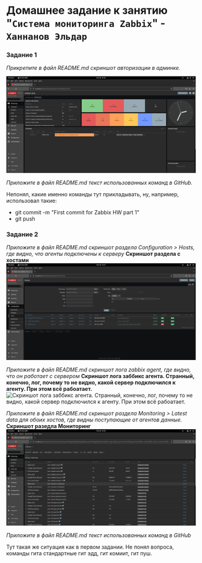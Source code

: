 # Домашнее задание к занятию "`Система мониторинга Zabbix`" - `Ханнанов Эльдар`


### Задание 1

*Прикрепите в файл README.md скриншот авторизации в админке.*

![Скриншот админки](https://github.com/eldarkhan/eldar_khannanov_hw/blob/main/img/Eldar-zabbix-hw1-scr-1.png)

*Приложите в файл README.md текст использованных команд в GitHub.*

Непонял, какие именно команды тут прикладывать, ну, например, использовал такие:

* git commit -m "First commit for Zabbix HW part 1"
* git push

### Задание 2

*Приложите в файл README.md скриншот раздела Configuration > Hosts, где видно, что агенты подключены к серверу*
**Скриншот раздела с хостами**
![Скриншот раздела с хостами](https://github.com/eldarkhan/eldar_khannanov_hw/blob/main/img/Eldar-zabbix-hw1-scr-2.png)

*Приложите в файл README.md скриншот лога zabbix agent, где видно, что он работает с сервером*
**Скриншот лога заббикс агента. Странный, конечно, лог, почему то не видно, какой сервер подключился к агенту. При этом всё рабоатает.**
![Скриншот лога заббикс агента. Странный, конечно, лог, почему то не видно, какой сервер подключился к агенту. При этом всё рабоатает.](https://nimbus-s.ru/Eldar-zabbix-hw1-scr-3.png.jpg)

*Приложите в файл README.md скриншот раздела Monitoring > Latest data для обоих хостов, где видны поступающие от агентов данные.*
**Скриншот разедла Мониторинг**
![Скриншот разедла Мониторинг](https://github.com/eldarkhan/eldar_khannanov_hw/blob/main/img/Eldar-zabbix-hw1-scr-4.png)

*Приложите в файл README.md текст использованных команд в GitHub*

Тут такая же ситуация как в первом задании. Не понял вопроса, команды гита стандартные гит эдд, гит комиит, гит пуш.
